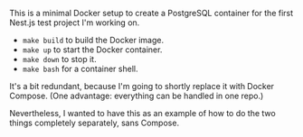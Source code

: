 This is a minimal Docker setup to create a PostgreSQL container for the first Nest.js test project I'm working on.

- `make build` to build the Docker image.
- `make up` to start the Docker container.
- `make down` to stop it.
- `make bash` for a container shell.

It's a bit redundant, because I'm going to shortly replace it with Docker Compose. (One advantage: everything can be handled in one repo.)

Nevertheless, I wanted to have this as an example of how to do the two things completely separately, sans Compose.
